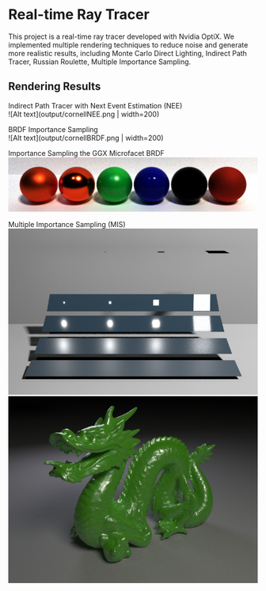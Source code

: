 # Real-time Ray Tracer

This project is a real-time ray tracer developed with Nvidia OptiX. We implemented multiple rendering techniques to reduce noise and generate more realistic results, including Monte Carlo Direct Lighting, Indirect Path Tracer, Russian Roulette, Multiple Importance Sampling. 

## Rendering Results
Indirect Path Tracer with Next Event Estimation (NEE)\
![Alt text](output/cornellNEE.png | width=200)

BRDF Importance Sampling\
![Alt text](output/cornellBRDF.png | width=200)

Importance Sampling the GGX Microfacet BRDF\
![Alt text](output/ggx.png)

Multiple Importance Sampling (MIS)\
![Alt text](output/mis.png)
![Alt text](output/dragon.png)
